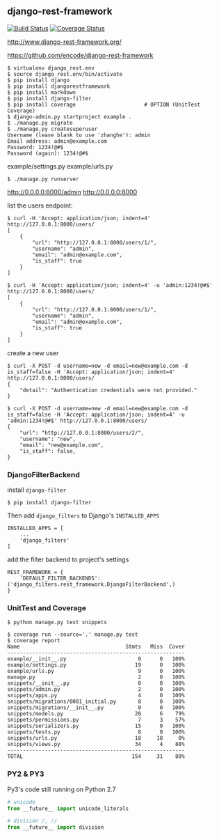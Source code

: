 ## django-rest-framework

[![Build Status](https://travis-ci.org/zhanghe06/django_rest_framework_project.svg?branch=master)](https://travis-ci.org/zhanghe06/django_rest_framework_project)
[![Coverage Status](https://coveralls.io/repos/github/zhanghe06/django_rest_framework_project/badge.svg?branch=master)](https://coveralls.io/github/zhanghe06/django_rest_framework_project?branch=master)

http://www.django-rest-framework.org/

https://github.com/encode/django-rest-framework

```
$ virtualenv django_rest.env
$ source django_rest.env/bin/activate
$ pip install django
$ pip install djangorestframework
$ pip install markdown
$ pip install django-filter
$ pip install coverage                      # OPTION (UnitTest Coverage)
$ django-admin.py startproject example .
$ ./manage.py migrate
$ ./manage.py createsuperuser
Username (leave blank to use 'zhanghe'): admin
Email address: admin@example.com
Password: 1234!@#$
Password (again): 1234!@#$
```

example/settings.py
example/urls.py

```
$ ./manage.py runserver
```

http://0.0.0.0:8000/admin
http://0.0.0.0:8000

list the users endpoint:
```
$ curl -H 'Accept: application/json; indent=4' http://127.0.0.1:8000/users/
[
    {
        "url": "http://127.0.0.1:8000/users/1/",
        "username": "admin",
        "email": "admin@example.com",
        "is_staff": true
    }
]

$ curl -H 'Accept: application/json; indent=4' -u 'admin:1234!@#$' http://127.0.0.1:8000/users/
[
    {
        "url": "http://127.0.0.1:8000/users/1/",
        "username": "admin",
        "email": "admin@example.com",
        "is_staff": true
    }
]
```

create a new user
```
$ curl -X POST -d username=new -d email=new@example.com -d is_staff=false -H 'Accept: application/json; indent=4' http://127.0.0.1:8000/users/
{
    "detail": "Authentication credentials were not provided."
}

$ curl -X POST -d username=new -d email=new@example.com -d is_staff=false -H 'Accept: application/json; indent=4' -u 'admin:1234!@#$' http://127.0.0.1:8000/users/
{
    "url": "http://127.0.0.1:8000/users/2/",
    "username": "new",
    "email": "new@example.com",
    "is_staff": false,
}
```

### DjangoFilterBackend

install `django-filter`
```
$ pip install django-filter
```

Then add `django_filters` to Django's `INSTALLED_APPS`
```
INSTALLED_APPS = [
    ...
    'django_filters'
]
```

add the filter backend to project's settings
```
REST_FRAMEWORK = {
    'DEFAULT_FILTER_BACKENDS': ('django_filters.rest_framework.DjangoFilterBackend',)
}
```

### UnitTest and Coverage

```
$ python manage.py test snippets
```

```
$ coverage run --source='.' manage.py test
$ coverage report
Name                                  Stmts   Miss  Cover
---------------------------------------------------------
example/__init__.py                       0      0   100%
example/settings.py                      19      0   100%
example/urls.py                           9      0   100%
manage.py                                 2      0   100%
snippets/__init__.py                      0      0   100%
snippets/admin.py                         2      0   100%
snippets/apps.py                          4      0   100%
snippets/migrations/0001_initial.py       8      0   100%
snippets/migrations/__init__.py           0      0   100%
snippets/models.py                       28      6    79%
snippets/permissions.py                   7      3    57%
snippets/serializers.py                  15      0   100%
snippets/tests.py                         8      0   100%
snippets/urls.py                         18     18     0%
snippets/views.py                        34      4    88%
---------------------------------------------------------
TOTAL                                   154     31    80%
```


### PY2 & PY3

Py3's code still running on Python 2.7

```python
# unicode
from __future__ import unicode_literals

# division /, //
from __future__ import division
```
